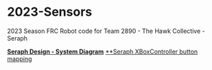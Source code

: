 # 2023-Sensors
2023 Season FRC Robot code for Team 2890 - The Hawk Collective - Seraph

[**Seraph Design - System Diagram**](https://github.com/Team2890HawkCollective/2023-robot-code/tree/main/design)
[**Seraph XBoxController button mapping](https://github.com/Team2890HawkCollective/2023-robot-code/blob/main/design/Seraph-XBoxController-mapping.md)
